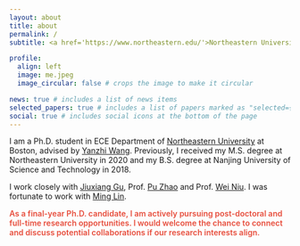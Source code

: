 ```yaml
---
layout: about
title: about
permalink: /
subtitle: <a href='https://www.northeastern.edu/'>Northeastern University</a> Ph.D.

profile:
  align: left
  image: me.jpeg
  image_circular: false # crops the image to make it circular

news: true # includes a list of news items
selected_papers: true # includes a list of papers marked as "selected={true}"
social: true # includes social icons at the bottom of the page
---
```


I am a Ph.D. student in ECE Department of [Northeastern University](https://www.northeastern.edu/) at Boston, advised by [Yanzhi Wang](https://coe.northeastern.edu/people/wang-yanzhi/). Previously, I received my M.S. degree at Northeastern University in 2020 and my B.S. degree at Nanjing University of Science and Technology in 2018.

I work closely with [Jiuxiang Gu](https://gujiuxiang.com/), Prof. [Pu Zhao](https://puzhao.info/) and Prof. [Wei Niu](https://www.niuwei.info/).
I was fortunate to work with [Ming Lin](https://minglin-home.github.io/).

<strong style="color:#e74d3c; font-weight:600"><strong style="color:#e74d3c; font-weight:600">As a final-year Ph.D. candidate, I am actively pursuing post-doctoral and full-time research opportunities. I would welcome the chance to connect and discuss potential collaborations if our research interests align.</strong>
